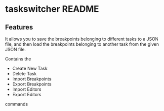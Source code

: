 # taskswitcher README

## Features

It allows you to save the breakpoints belonging to different tasks to a JSON file, and then load the breakpoints belonging to another task from the given JSON file.

Contains the
- Create New Task
- Delete Task
- Import Breakpoints
- Export Breakpoints
- Import Editors
- Export Editors

commands
